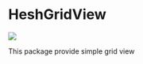 # HeshGridView


<a href="https://swift.org/package-manager/"><img src="https://img.shields.io/badge/SPM-supported-DE5C43.svg?style=flat"></a>

This package provide simple grid view
